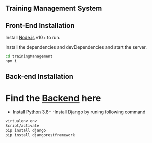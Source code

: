 ## Training Management System

## Front-End Installation

Install [Node.js](https://nodejs.org/) v10+ to run.

Install the dependencies and devDependencies and start the server.


```sh
cd trainingManagement
npm i
```

## Back-end Installation

# Find the [Backend](http://github.com/Shoib007/TrainingManagement_Backend) here


- Install [Python](https://python.org/downloads/) 3.8+
-Install Django by runing following command

```sh
virtualenv env
Script/activate
pip install django
pip install djangorestframework
```
